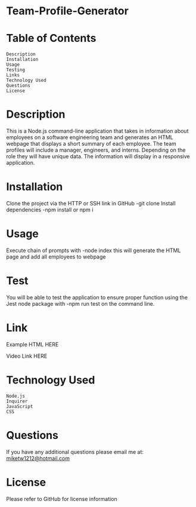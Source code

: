 # Team-Profile-Generator

# Table of Contents
    Description
    Installation
    Usage
    Testing
    Links 
    Technology Used
    Questions
    License

# Description
This is a Node.js command-line application that takes in information about employees on a software engineering team and generates an HTML webpage that displays a short summary of each employee. The team profiles will include a manager, engineers, and interns. Depending on the role they will have unique data. The information will display in a responsive application.

# Installation
Clone the project via the HTTP or SSH link in GitHub
-git clone
Install dependencies
-npm install or npm i

# Usage
Execute chain of prompts with 
-node index
this will generate the HTML page and add all employees to webpage

# Test
You will be able to test the application to ensure proper function using the Jest node package with
-npm run test
on the command line.

# Link

Example HTML HERE

Video Link HERE

# Technology Used
    Node.js
    Inquirer
    JavaScript
    CSS

# Questions 

If you have any additional questions please email me at: miketw1212@hotmail.com

# License

Please refer to GitHub for license information